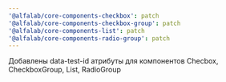 ```yaml
---
'@alfalab/core-components-checkbox': patch
'@alfalab/core-components-checkbox-group': patch
'@alfalab/core-components-list': patch
'@alfalab/core-components-radio-group': patch
---
```


Добавлены data-test-id атрибуты для компонентов Checbox, CheckboxGroup, List, RadioGroup
